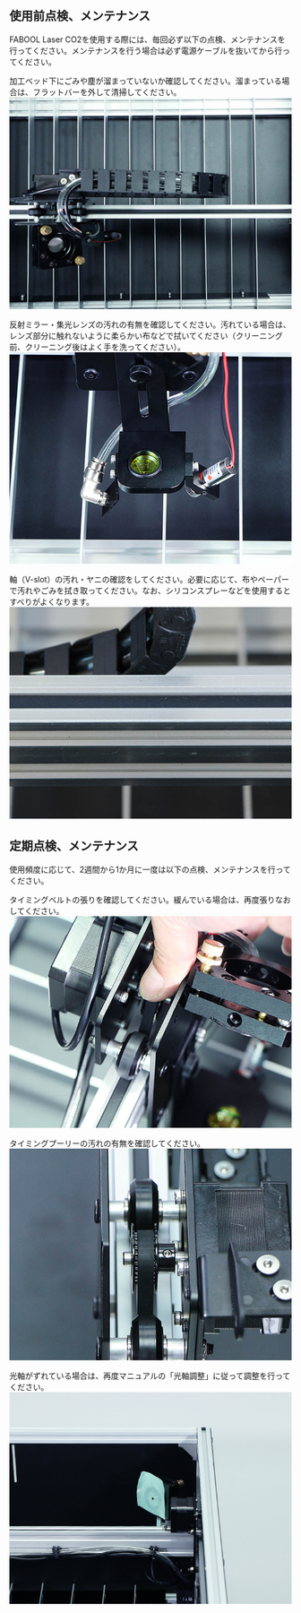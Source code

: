 ## 使用前点検、メンテナンス
FABOOL Laser CO2を使用する際には、毎回必ず以下の点検、メンテナンスを行ってください。メンテナンスを行う場合は必ず電源ケーブルを抜いてから行ってください。

加工ベッド下にごみや塵が溜まっていないか確認してください。溜まっている場合は、フラットバーを外して清掃してください。
<img src="./images/32/001.jpg" alt="使用前点検、メンテナンス-1">

反射ミラー・集光レンズの汚れの有無を確認してください。汚れている場合は、レンズ部分に触れないように柔らかい布などで拭いてください（クリーニング前、クリーニング後はよく手を洗ってください）。
<img src="./images/32/002.jpg" alt="使用前点検、メンテナンス-2">

軸（V-slot）の汚れ・ヤニの確認をしてください。必要に応じて、布やペーパーで汚れやごみを拭き取ってください。なお、シリコンスプレーなどを使用するとすべりがよくなります。
<img src="./images/32/003.jpg" alt="使用前点検、メンテナンス-3">

## 定期点検、メンテナンス
使用頻度に応じて、2週間から1か月に一度は以下の点検、メンテナンスを行ってください。

タイミングベルトの張りを確認してください。緩んでいる場合は、再度張りなおしてください。
<img src="./images/32/004.jpg" alt="定期点検、メンテナンス-1">

タイミングプーリーの汚れの有無を確認してください。
<img src="./images/32/005.jpg" alt="定期点検、メンテナンス-2">

光軸がずれている場合は、再度マニュアルの「光軸調整」に従って調整を行ってください。
<img src="./images/32/006.jpg" alt="定期点検、メンテナンス-3">